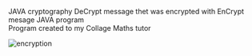 JAVA cryptography DeCrypt message thet was encrypted with EnCrypt mesage JAVA program<br>
Program created to my Collage Maths tutor<br>

![encryption](https://user-images.githubusercontent.com/17005432/38930576-48aef3ee-4308-11e8-81a4-2fb3fed06d06.PNG)
